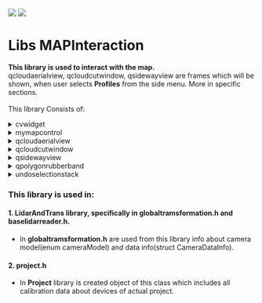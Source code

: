 <!-- PROJECT LOGO -->
<br />
<div align="left">
<img src="https://github.com/dekdekan/lidaretto-desktop/blob/completeRefactor_change_cuts/README_images/logo_black.svg#gh-light-mode-only">
<img src="https://github.com/dekdekan/lidaretto-desktop/blob/completeRefactor_change_cuts/README_images/logo_white.svg#gh-dark-mode-only">
</div>
  <h1 align="left">Libs MAPInteraction</h1>

**This library is used to interact with the map.**<br />
qcloudaerialview, qcloudcutwindow, qsidewayview are frames which will be shown, when user selects **Profiles** from the side menu. More in specific sections. <br /><br />
This library Consists of:

<!-- //////////////////////////////////////////////////////////////////////////////////////////////////////////////////////////////////////////////////////// -->

<details><summary>cvwidget</summary>
<p>

## cvwidget is widget class where defined image is rendered.
There is included QT class QOpenGLWidget: <a href="https://doc.qt.io/qt-6/qopenglwidget.html">Show documentation</a>, thanks to which we can display OpenGL graphics.
  
### Getting Started
1. When you want to use this widget somewhere, first of all you have to add widget with class **CQtOpenCVViewerGl** to .ui file.
  
2. Then you just call only function **showImage** on this widget, and defined image in widget will be rendered, also on resizing. If image shows properly this funtcion **return true**, else **return false**. Function **showImage**:
```js
bool CQtOpenCVViewerGl::showImage(const cv::Mat& image)
```
3. If you want to get position on image, where user clicked:  (parameter widgetpos is position of widget from global)
 ```js
QPoint CQtOpenCVViewerGl::getImageClickPos(QPoint widgetpos)
``` 
4. If you want to get position of point, which should be at the same position on image, when widget is resized:
 ```js
QPoint CQtOpenCVViewerGl::getImagePosToWidgetPos(QPoint imagepos)
```
  
---  
  
</p>
</details>



<!-- //////////////////////////////////////////////////////////////////////////////////////////////////////////////////////////////////////////////////////// -->

<details><summary>mymapcontrol</summary>
<p>
  
---
  
## mymapcontrol is used to interact with the map. This class is part of an open-source cross-platform map widget QMapControl. 
  - Contact e-mail: kaiwinter@gmx.de
  - Changes were made by Martin Dekan for the purpose of trajectory selection
  - github: https://github.com/kaiwinter/QMapControl</br>
  
 QMapControl is implemented in external libs of lidaretto project.


### Getting Started
<details><summary>&emsp;&emsp; Needed steps to show map </summary>  <!--////////////////////////////////////////////////////////////////////// --></br>

1. To use this map control, first of all you have to add some container with QFrame class to .ui file.
2. Then promote this QFrame to class **MyMapControl**.
3. Add this <a href="https://github.com/alexpoltak/vrs_cvicenie_3/blob/main/documents/Includes.txt">Includes</a> to .pro file of app.
4. Include to header file of application:
    - `#include "mymapcontrol.h"`
    - `#include <osmmapadapter.h>`
    - `#include <maplayer.h>`
    - `#include "common.h"`

5. You need to create new map adapter(example is for OpenStreetMap):
    - `MapAdapter* mapadapter;`
```js
mapadapter = new OSMMapAdapter();
```
6. Create new layer with map adapter created in previous step:
    - `Layer* mainlayer;`
```js
mainlayer = new MapLayer("OpenStreetMap-Layer", mapadapter);
```
7. Call **__init()** on map QFrame (created in 1. and 2. step) to initialize all needed values:
```js
 void __init()
```
8. To add layer created in step 6, or another layer, to layers of map call **addLayer** on map QFrame:
```js
void MyMapControl::addLayer(Layer* layer)
```
</details>

<details><summary>&emsp;&emsp; Methods for manipulation with map position, view</summary> <!--/////////////////////////////////////////////// --></br>
  
1. To set the middle of the map to the given coordinate, call **setView** on map QFrame:
```js
void MyMapControl::setView(const QPointF& coordinate)
```
2. To Keep the center of the map on the Geometry, even when it moves, call **followGeometry** on map QFrame:
```js
void followGeometry ( const Geometry* geometry )
```
3. If the view is set to follow a Geometry this method stops the trace:
```js
void stopFollowing ( const Geometry* geometry )
```
4. To move smoothly the center of the view to the given Coordinate, call **moveTo** on map QFrame:
```js
oid moveTo	( QPointF coordinate )
```
5. To get the coordinate of the center of the map, call **currentCoordinate** on map QFrame:
```js
QPointF	currentCoordinate()
```
6. To scroll the view to the left, call **scrollLeft** on map QFrame:
```js
void scrollLeft ( int pixel)
```
7. To scroll the view to the right, call **scrollRight** on map QFrame:
```js
void scrollRight ( int pixel)
```
8. To scroll the view up, call **scrollUp** on map QFrame:
```js
void scrollUp ( int pixel)
```
9. To scroll the view down, call **scrollDown** on map QFrame:
```js
void scrollDown ( int pixel)
```
10. To scroll the view by the given point, call **scroll** on map QFrame:
```js
void scroll ( const QPoint scroll )
```
</details>

<details><summary>&emsp;&emsp; Methods for manipulation with zoom </summary> <!--/////////////////////////////////////////////////////////////////////// --></br>

1. To set zoom limit, call **setImageZoomLimit** on map QFrame: 
```js
void setImageZoomLimit(int newLimit)
```
2. To get zoom limit, call **getImageZoomLimit** on map QFrame: 
```js
int getImageZoomLimit()
```
3. To set current zoom, call **setZoom** on map QFrame: 
```js
void setZoom ( int zoomlevel )
```
4. To zoom in one step, call **zoomIn** on map QFrame: 
```js
void zoomIn()
```
5. To zoom out in one step, call **zoomOut** on map QFrame: 
```js
void zoomOut()
```
6. To set the center of the view to the center point of the trajectory and also set the zoom to maximum for showing the entire trajectory, call **setCenterAndMaxZoomForProject** on map QFrame: 
```js
void MyMapControl::setCenterAndMaxZoomForProject()
```
  
</details>  
  
---

</p>
</details>

<!-- //////////////////////////////////////////////////////////////////////////////////////////////////////////////////////////////////////////////////////// -->

<details><summary>qcloudaerialview</summary>
<p>

## Is frame class which projects cloud points into one coordination plane. Specifically to the plane XY(aerial).</br>
This class also takes care of the interaction during measurement(in this frame) or selection cutting line(emits to each projection frame except ZX-side way).
  
### Getting Started
1. When you want to use this view somewhere, first of all you have to add frame with class **QCloudAerialView** to .ui file.

2. To show this view with painted cloud points, call **addAndShowCloud** on this frame:
  
    - `inputcloud` - the entire cloud that generated the backend for display
    - `llp1` - right centered point of cut(on right side of trajectory)
    - `llc1` - centered point of cut, defined by user
    - `llp2` - left centered point of cut(on left side of trajectory)
    - `cutwidth` - distance from cut
    - `newusedZones` - zones which are used

```js
void QCloudAerialView::addAndShowCloud(cloudViz inputcloud,pcl::PointXYZRGB llp1,pcl::PointXYZRGB llc1,pcl::PointXYZRGB llp2,double cutwidth,std::map<int, bool> newusedZones)
```

3. If you want to set colorization pallete, call **setColorizationPallete** on this frame:</br>
  types of palletes</br>
                    - `QCloudAerialView::intenzity`</br>
                    - `QCloudAerialView::zone`</br>
                    - `QCloudAerialView::elevation`
```js
void setColorizationPallete(ColorPalette palette)
```

4. If you want to set mouse mode, call **setMouseMode** on this frame:</br>
  types of mouse mode</br>
                    - `Dragging`- To move with the content in the frame</br>
                    - `Measuring`- To enable measuring in this frame</br>
                    - `sideWayPicker`- to select cutting line
```js
void setMouseMode(MouseMode newmode)
```

5. To get mouse mode, call **getMouseMode** on this frame:</br>
```js
MouseMode getMouseMode()
```

6. To set parameters and enable cutting line painting, call **setSidewayCutParams** on this frame:
  
    - `cx` - X position of center
    - `cy` - Y position of center
    - `rx` - direction vector
    - `ry` - direction vector


```js
void setSidewayCutParams(double cx,double cy,double rx,double ry)
```

7. To hide cutting line, call on this frame function:
```js
void hideSidewayCut()
```

8. To set visual parameters of this frame, call **setVisualParams** on this frame:
  
    - `PiZoom` - actual zoom in frame
    - `PiXoff` - X position of image center(recalculates when user moves or zooms in/out)
    - `PiYoff` - Y position of image center(recalculates when user moves or zooms in/out)

```js
void setVisualParams(double PiZoom,double PiXoff,double PiYoff)
```

9. To get visual parameters of this frame, call **getVisualParams** on this frame:
  
    - `PiZoom` - actual zoom in frame
    - `PiXoff` - X position of image center(recalculates when user moves or zooms in/out)
    - `PiYoff` - Y position of image center(recalculates when user moves or zooms in/out)

```js
void getVisualParams(double &PiZoom,double &PiXoff,double &PiYoff)
```

10. To set RTKPoints, call **setRtkPoints** on this frame:
-
    - `newPoints` - new RTK points
    - `lc1` - centered point of cut, defined by user
    - `lp1` - right centered point of cut(on right side of trajectory)
    - `lp2` - left centered point of cut(on left side of trajectory)
    - `widthd` - distance from cut
    - 
```js
void setRtkPoints( std::shared_ptr<std::vector<RtkPoint>> newPoints, pcl::PointXYZRGB lc1, pcl::PointXYZRGB lp1, pcl::PointXYZRGB lp2, double widthd)
```

- Or only:
  
    - `newPoints` - new RTK points
    - `widthd` - distance from cut
```js
void setRtkPoints( std::shared_ptr<std::vector<RtkPoint>> newPoints,double widthd)
```

11. To set used zones, call **setUsedZones** on this frame:

```js
void setUsedZones(std::map<int, bool> newusedZones)
```

---

</p>
</details>
  
<!-- //////////////////////////////////////////////////////////////////////////////////////////////////////////////////////////////////////////////////////// -->
  
<details><summary>qcloudcutwindow</summary>
<p>

## Is frame class which projects cloud points into one coordination plane. Specifically to plane ZX(cloud cut).</br>
This class also takes care of the interaction during measurement(in this frame) or selection cutting line(emits to each projection frame except ZX-side way).
  
### Getting Started
1. When you want to use this view somewhere, first of all you have to add frame with class **qcloudcutwindow** to .ui file.

2. To show this view with painted cloud points, call **addAndShowCut** on this frame:
  
    - `inputcloud` - the entire cloud that generated the backend for display
    - `llp1` - right centered point of cut(on right side of trajectory)
    - `llc1` - centered point of cut, defined by user
    - `llp2` - left centered point of cut(on left side of trajectory)
    - `cutwidth` - distance from cut
    - `newusedZones` - zones which are used

```js
void addAndShowCut(cloudViz inputcloud,pcl::PointXYZRGB lp1,pcl::PointXYZRGB lc1,pcl::PointXYZRGB lp2,double cutwidth,std::map<int, bool> newusedZones);
```

3. To set parameters and enable cutting line painting, call **setSidewayCutParams** on this frame:
  
    - `cx` - X position of center
    - `cy` - Y position of center

```js
void setSidewayCutParams(double cx,double cy)
```

4. To get distance of two points, selected by user in Measuring mode, call **getDists** on this frame:
  
    - `x` - distance in x axis
    - `y` - distance in y axis

```js
void qcloudcutwindow::getDists(double &x,double &y )
```
All this methods are same like in qcloudaerialview: 
  - setColorizationPallete
  - setMouseMode
  - getMouseMode
  - setVisualParams
  - getVisualParams
  - setRtkPoints
  - setUsedZones

---

</p>
</details>
  
<!-- //////////////////////////////////////////////////////////////////////////////////////////////////////////////////////////////////////////////////////// -->

<details><summary>qsidewayview</summary>
<p>

## Is frame class which projects cloud points into one coordination plane. Specifically to plane ZX(side way).</br>
This class also takes care of the interaction during measurement(in this frame).
  
### Getting Started
1. When you want to use this view somewhere, first of all you have to add frame with class **qcloudcutwindow** to .ui file.

2. To show this view with painted cloud points, call **addAndShowCut** on this frame:
  
    - `inputcloud` - the entire cloud that generated the backend for display
    - `llp1` - right centered point of cut(on right side of trajectory)
    - `llc1` - centered point of cut, defined by user
    - `llp2` - left centered point of cut(on left side of trajectory)
    - `cutwidth` - distance from cut
    - `newusedZones` - zones which are used

```js
void addAndShowCut(cloudViz inputcloud,pcl::PointXYZRGB lp1,pcl::PointXYZRGB lc1,pcl::PointXYZRGB lp2,double cutwidth,std::map<int, bool> newusedZones);
```

3. To clear cloud and measured distances from view, call **removeCloud** on this frame:
```js
void removeCloud()
```

4. To get distance of two points, selected by user in Measuring mode, call **getDists** on this frame:
  
    - `x` - distance in x axis
    - `y` - distance in y axis

```js
void qcloudcutwindow::getDists(double &x,double &y )
```
All this methods are same like in qcloudaerialview: 
  - setColorizationPallete
  - setMouseMode
  - getMouseMode
  - setVisualParams
  - getVisualParams
  - setRtkPoints
  - setUsedZones
  - hideSidewayCut

---

</p>
</details>

<!-- //////////////////////////////////////////////////////////////////////////////////////////////////////////////////////////////////////////////////////// -->

<details><summary>qpolygonrubberband</summary>
<p>

## qpolygonrubberband is class for painting polygon.

### Getting Started
1. To set polygon which should be drawn call **setPolygon** on object of this class:
```js
void QPolygonRubberBand::setPolygon(std::vector<QPoint> polygonPoints)
```
&emsp;&emsp;Or :
```js
void QPolygonRubberBand::setPolygon(std::vector<QPoint> polygonPoints,QPoint lastPoint)
```
  
2. To change color of polygon  call **changeColor** on object of this class:
```js
void changeColor(QColor newcolor)
```
  
---  
  
</p>
</details>


<!-- //////////////////////////////////////////////////////////////////////////////////////////////////////////////////////////////////////////////////////// -->

<details><summary>undoselectionstack</summary>
<p>

## undoselectionstack is the class which holds history of selections, so you can go through this history.

### Getting Started
1. When you want to use this somewhere, first of all you have call **createNewProject** on object of this class:
     - `projj` - reference for changing states of trajectory
```js
 void UndoSelectionStack::createNewProject(std::shared_ptr<std::vector<framesTrajectoryRelationsInfoStruct>> projj)
```  
  
2. Then call addNewSelection on object of this class, whenever something in the selection changes:
```js
void UndoSelectionStack::addNewSelection()
```

3. Then if you want to go through the history of selections, call **redo** to go to upcoming states or **undo** to go to previous states:
```js
void UndoSelectionStack::redo()
```
```js
void UndoSelectionStack::undo()
```
  
---  
  
</p>
</details>
 
<!-- //////////////////////////////////////////////////////////////////////////////////////////////////////////////////////////////////////////////////////// -->


### This library is used in:
#### 1. LidarAndTrans library, specifically in globaltramsformation.h and baselidarreader.h. 
- In **globaltramsformation.h**  are used from this library info about camera model(enum cameraModel) and data info(struct CameraDataInfo).
#### 2. project.h
- In **Project** library is created object of this class which includes all calibration data about devices of actual project.
